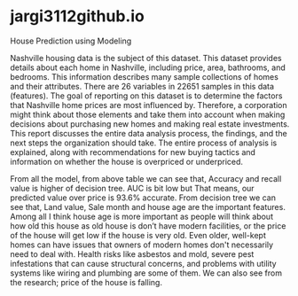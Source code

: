 # jargi3112github.io
House Prediction using Modeling


Nashville housing data is the subject of this dataset. This dataset provides details about each home in Nashville, including price, area, bathrooms, and bedrooms. This information describes many sample collections of homes and their attributes. There are 26 variables in 22651 samples in this data (features). The goal of reporting on this dataset is to determine the factors that Nashville home prices are most influenced by. Therefore, a corporation might think about those elements and take them into account when making decisions about purchasing new homes and making real estate investments. This report discusses the entire data analysis process, the findings, and the next steps the organization should take. The entire process of analysis is explained, along with recommendations for new buying tactics and information on whether the house is overpriced or underpriced.

From all the model, from above table we can see that, Accuracy and recall value is higher of decision tree. AUC is bit low but That means, our predicted value over price is 93.6% accurate. From decision tree we can see that, Land value, Sale month and house age are the important features. Among all I think house age is more important as people will think about how old this house as old house is don’t have modern facilities, or the price of the house will get low if the house is very old. Even older, well-kept homes can have issues that owners of modern homes don't necessarily need to deal with. Health risks like asbestos and mold, severe pest infestations that can cause structural concerns, and problems with utility systems like wiring and plumbing are some of them. We can also see from the research; price of the house is falling. 
